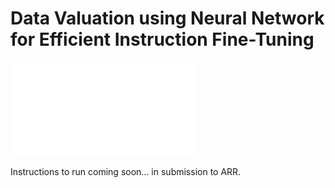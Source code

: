 # Data Valuation using Neural Network for Efficient Instruction Fine-Tuning

![Overview of NN-CIFT](nncift_fig.pdf)

Instructions to run coming soon... in submission to ARR.